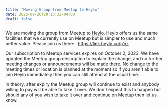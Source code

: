 ```yaml
---
title: "Moving Group from Meetup to Heylo"
date: 2023-09-26T20:13:32-04:00
draft: false
---
```


We are moving the group from Meetup to [Heylo](https://link.heylo.co/j7nz). Heylo offers us the same facilities that we currently use on Meetup but is simpler to use and much better value. Please join us there:
: https://link.heylo.co/j7nz

Our subscription to Meetup services expires on October 2, 2023. We have updated the Meetup group description to explain the change, and no further meeting changes or announcements will be made there. No change to the meeting times or location is planned at the moment so if you aren't able to join Heylo immediately then you can still attend at the usual time.

In theory, after expiry the Meetup group will continue to exist and anybody willing to pay will be able to take it over. We don't expect this to happen but should any of you wish to take it over and continue on Meetup then let us know.
